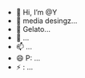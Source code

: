 - 👋 Hi, I’m @Y
- 👀 media desingz...
- 🌱  Gelato...
- 💞️  ...
- 📫  ...
- 😄 P: ...
- ⚡ : ...

<!---
Yaitzmee2/Yaitzmee2 is a ✨ pop ✨ repository its `README.md`s.
--->
